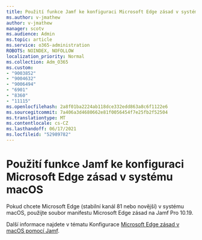 ```yaml
---
title: Použití funkce Jamf ke konfiguraci Microsoft Edge zásad v systému macOS
ms.author: v-jmathew
author: v-jmathew
manager: scotv
ms.audience: Admin
ms.topic: article
ms.service: o365-administration
ROBOTS: NOINDEX, NOFOLLOW
localization_priority: Normal
ms.collection: Adm_O365
ms.custom:
- "9003852"
- "9004632"
- "9006494"
- "6901"
- "8360"
- "11115"
ms.openlocfilehash: 2a8f01ba2224ab118dce332edd863a8c6f1122e6
ms.sourcegitcommit: 7a406a3d4680662e81f0056454f7e25fb2f52504
ms.translationtype: MT
ms.contentlocale: cs-CZ
ms.lasthandoff: 06/17/2021
ms.locfileid: "52989782"
---
```

# <a name="use-jamf-to-configure-microsoft-edge-policy-settings-on-macos"></a>Použití funkce Jamf ke konfiguraci Microsoft Edge zásad v systému macOS

Pokud chcete Microsoft Edge (stabilní kanál 81 nebo novější) v systému macOS, použijte soubor manifestu Microsoft Edge zásad na Jamf Pro 10.19.

Další informace najdete v tématu Konfigurace [Microsoft Edge zásad v macOS pomocí Jamf](https://go.microsoft.com/fwlink/?linkid=2134761).
